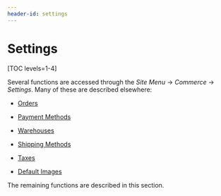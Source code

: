 ```yaml
---
header-id: settings
---
```


# Settings

[TOC levels=1-4]

Several functions are accessed through the *Site Menu* &rarr; *Commerce* &rarr;
*Settings*. Many of these are described elsewhere: 

- [Orders](https://help.liferay.com/hc/en-us/articles/360017870252-Orders-)

- [Payment Methods](/web/commerce/documentation/-/knowledge_base/1-0/payment-methods)

- [Warehouses](/web/commerce/documentation/-/knowledge_base/1-0/warehouses)

- [Shipping Methods](/web/commerce/documentation/-/knowledge_base/1-0/shipping-methods)

- [Taxes](/web/commerce/documentation/-/knowledge_base/1-0/taxes)

- [Default Images](/web/commerce/documentation/-/knowledge_base/1-0/images#default-product-images)

The remaining functions are described in this section.

